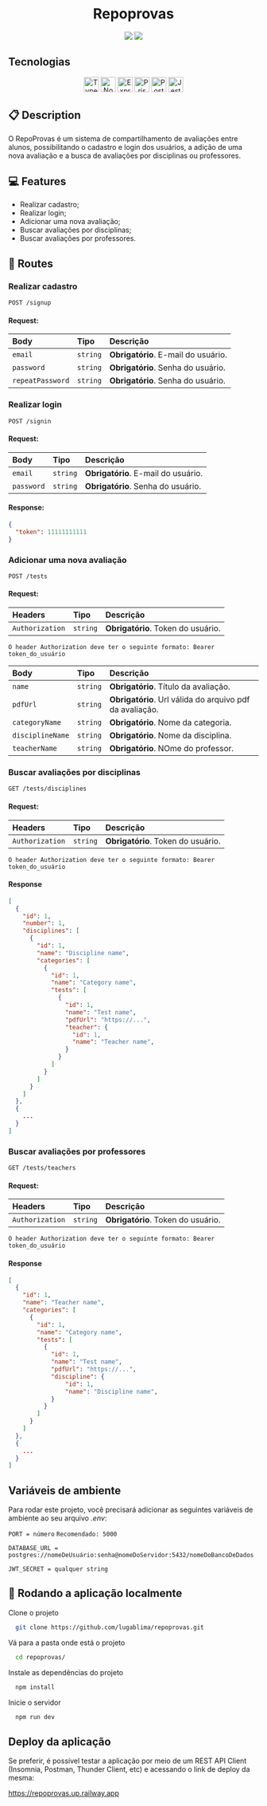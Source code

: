 <h1 align = "center"> Repoprovas </h1>

<p align = "center">
   <img src="https://img.shields.io/badge/author-Lucas_Gabriel_Lima-4dae71?style=flat-square" />
   <img src="https://img.shields.io/github/languages/count/lugablima/repoprovas?color=4dae71&style=flat-square" />
</p>

## Tecnologias

<div align="center">
  <img src="https://img.shields.io/badge/TypeScript-007ACC?style=for-the-badge&logo=typescript&logoColor=white" height="30px" alt="TypeScript" />
  <img src="https://img.shields.io/badge/Node.js-43853D?style=for-the-badge&logo=node.js&logoColor=white" height="30px" alt="Node.js" />  
  <img src="https://img.shields.io/badge/Express.js-404D59?style=for-the-badge&logo=express.js&logoColor=white" height="30px" alt="Express.js"/>
  <img src="https://img.shields.io/badge/Prisma-3982CE?style=for-the-badge&logo=Prisma&logoColor=white" height="30px" alt="Prisma" />
  <img src="https://img.shields.io/badge/PostgreSQL-316192?style=for-the-badge&logo=postgresql&logoColor=white" height="30px" alt="PostgreSQL" />
  <img alt="Jest" src="https://img.shields.io/badge/Jest-C21325?style=for-the-badge&logo=Jest&logoColor=white" height="30px" />
  <!-- Badges source: https://dev.to/envoy_/150-badges-for-github-pnk -->
</div>

##  :clipboard: Description

O RepoProvas é um sistema de compartilhamento de avaliações entre alunos, possibilitando o cadastro e login dos usuários, a adição de uma nova avaliação e a busca de avaliações por disciplinas ou professores.

## :computer: Features

- Realizar cadastro;
- Realizar login;
- Adicionar uma nova avaliação;
- Buscar avaliações por disciplinas;
- Buscar avaliações por professores.

## :rocket: Routes

### Realizar cadastro

```http
POST /signup
```

#### Request:

| Body             | Tipo      | Descrição                          |
| :----------------| :-------- | :--------------------------------- |
| `email`          | `string`  | **Obrigatório**. E-mail do usuário.|
| `password`       | `string`  | **Obrigatório**. Senha do usuário. |
| `repeatPassword` | `string`  | **Obrigatório**. Senha do usuário. |

### Realizar login

```http
POST /signin
```

#### Request:

| Body             | Tipo      | Descrição                          |
| :----------------| :-------- | :--------------------------------- |
| `email`          | `string`  | **Obrigatório**. E-mail do usuário.|
| `password`       | `string`  | **Obrigatório**. Senha do usuário. |

#### Response:

```json
{
  "token": 11111111111
}
```

### Adicionar uma nova avaliação

```http
POST /tests
```

#### Request:

| Headers         | Tipo     | Descrição                          |
| :-------------- | :------- | :--------------------------------- |
| `Authorization` | `string` | **Obrigatório**. Token do usuário. |

`O header Authorization deve ter o seguinte formato: Bearer token_do_usuário`

| Body             | Tipo     | Descrição                                                |
| :--------------- | :------- | :------------------------------------------------------- |
| `name`           | `string` | **Obrigatório**. Título da avaliação.                    |
| `pdfUrl`         | `string` | **Obrigatório**. Url válida do arquivo pdf da avaliação. |
| `categoryName`   | `string` | **Obrigatório**. Nome da categoria.                      |
| `disciplineName` | `string` | **Obrigatório**. Nome da disciplina.                     |
| `teacherName`    | `string` | **Obrigatório**. NOme do professor.                      |

### Buscar avaliações por disciplinas

```http
GET /tests/disciplines
```

#### Request:

| Headers         | Tipo     | Descrição                          |
| :-------------- | :------- | :--------------------------------- |
| `Authorization` | `string` | **Obrigatório**. Token do usuário. |

`O header Authorization deve ter o seguinte formato: Bearer token_do_usuário`

#### Response

```json
[
  {
    "id": 1,
    "number": 1,
    "disciplines": [
      {
        "id": 1,
        "name": "Discipline name",
        "categories": [
          {
            "id": 1,
            "name": "Category name",
            "tests": [
              {
                "id": 1,
                "name": "Test name",
                "pdfUrl": "https://...",
                "teacher": {
                  "id": 1,
                  "name": "Teacher name",
                }
              }
            ]
          }
        ]
      }
    ]
  },
  {
    ...
  }
]
```

### Buscar avaliações por professores

```http
GET /tests/teachers
```

#### Request:

| Headers         | Tipo     | Descrição                          |
| :-------------- | :------- | :--------------------------------- |
| `Authorization` | `string` | **Obrigatório**. Token do usuário. |

`O header Authorization deve ter o seguinte formato: Bearer token_do_usuário`

#### Response

```json
[
  {
    "id": 1,
    "name": "Teacher name",
    "categories": [
      {
        "id": 1,
        "name": "Category name",
        "tests": [
          {
            "id": 1,
            "name": "Test name",
            "pdfUrl": "https://...",
            "discipline": {
                "id": 1,
                "name": "Discipline name",
            }
          }
        ]
      }
    ]
  },
  {
    ...
  }
]
```

## Variáveis de ambiente

Para rodar este projeto, você precisará adicionar as seguintes variáveis de ambiente ao seu arquivo *.env*:

`PORT = número` `Recomendado: 5000`

`DATABASE_URL = postgres://nomeDeUsuário:senha@nomeDoServidor:5432/nomeDoBancoDeDados`

`JWT_SECRET = qualquer string`  

## 🏁 Rodando a aplicação localmente

Clone o projeto

```bash
  git clone https://github.com/lugablima/repoprovas.git
```

Vá para a pasta onde está o projeto

```bash
  cd repoprovas/
```

Instale as dependências do projeto

```bash
  npm install
```

Inicie o servidor

```bash
  npm run dev
```

## Deploy da aplicação

Se preferir, é possível testar a aplicação por meio de um REST API Client (Insomnia, Postman, Thunder Client, etc) e acessando o link de deploy da mesma:

<a href="https://repoprovas.up.railway.app" target="_blank">https://repoprovas.up.railway.app</a>
